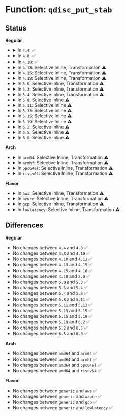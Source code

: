 # Function: <code>qdisc_put_stab</code>

## Status
<b>Regular</b>
<ul>
<li>
<details>
<summary>In <code>4.4</code>: ✅</summary>

```c
void qdisc_put_stab(struct qdisc_size_table *tab);
```

**Collision:** Unique Global

**Inline:** No

**Transformation:** False

**Instances:**

```
In net/sched/sch_api.c (ffffffff817429f0)
Location: net/sched/sch_api.c:509
Inline: False
Direct callers:
  - net/sched/sch_generic.c:qdisc_destroy
  - net/sched/sch_api.c:qdisc_create
  - net/sched/sch_api.c:tc_modify_qdisc
```
**Symbols:**

```
ffffffff817429f0-ffffffff81742a62: qdisc_put_stab (STB_GLOBAL)
```
</details>
</li>
<li>
<details>
<summary>In <code>4.8</code>: ✅</summary>

```c
void qdisc_put_stab(struct qdisc_size_table *tab);
```

**Collision:** Unique Global

**Inline:** No

**Transformation:** False

**Instances:**

```
In net/sched/sch_api.c (ffffffff817af8a0)
Location: net/sched/sch_api.c:507
Inline: False
Direct callers:
  - net/sched/sch_generic.c:qdisc_destroy
  - net/sched/sch_api.c:tc_modify_qdisc
  - net/sched/sch_api.c:qdisc_create
```
**Symbols:**

```
ffffffff817af8a0-ffffffff817af912: qdisc_put_stab (STB_GLOBAL)
```
</details>
</li>
<li>
<details>
<summary>In <code>4.10</code>: ✅</summary>

```c
void qdisc_put_stab(struct qdisc_size_table *tab);
```

**Collision:** Unique Global

**Inline:** No

**Transformation:** False

**Instances:**

```
In net/sched/sch_api.c (ffffffff817def90)
Location: net/sched/sch_api.c:512
Inline: False
Direct callers:
  - net/sched/sch_generic.c:qdisc_destroy
  - net/sched/sch_api.c:tc_modify_qdisc
  - net/sched/sch_api.c:qdisc_create
```
**Symbols:**

```
ffffffff817def90-ffffffff817df002: qdisc_put_stab (STB_GLOBAL)
```
</details>
</li>
<li>
<details>
<summary>In <code>4.13</code>: Selective Inline, Transformation ⚠️</summary>

```c
void qdisc_put_stab(struct qdisc_size_table *tab);
```

**Collision:** Unique Global

**Inline:** Selective

**Transformation:** True

**Instances:**

```
In net/sched/sch_api.c (ffffffff81801439)
Location: net/sched/sch_api.c:512
Inline: True
Inline callers:
  - net/sched/sch_api.c:tc_modify_qdisc
  - net/sched/sch_api.c:qdisc_create
Direct callers:
  - net/sched/sch_generic.c:qdisc_destroy
  - net/sched/sch_api.c:tc_modify_qdisc
  - net/sched/sch_api.c:qdisc_create
```
**Symbols:**

```
ffffffff817fef40-ffffffff817fef7e: qdisc_put_stab.part.26 (STB_LOCAL)
ffffffff817fef80-ffffffff817fef9d: qdisc_put_stab (STB_GLOBAL)
```
</details>
</li>
<li>
<details>
<summary>In <code>4.15</code>: Selective Inline, Transformation ⚠️</summary>

```c
void qdisc_put_stab(struct qdisc_size_table *tab);
```

**Collision:** Unique Global

**Inline:** Selective

**Transformation:** True

**Instances:**

```
In net/sched/sch_api.c (ffffffff8187f172)
Location: net/sched/sch_api.c:507
Inline: True
Inline callers:
  - net/sched/sch_api.c:tc_modify_qdisc
  - net/sched/sch_api.c:qdisc_create
Direct callers:
  - net/sched/sch_generic.c:qdisc_destroy
  - net/sched/sch_api.c:tc_modify_qdisc
  - net/sched/sch_api.c:qdisc_create
```
**Symbols:**

```
ffffffff8187cbd0-ffffffff8187cc0e: qdisc_put_stab.part.27 (STB_LOCAL)
ffffffff8187cc10-ffffffff8187cc2d: qdisc_put_stab (STB_GLOBAL)
```
</details>
</li>
<li>
<details>
<summary>In <code>4.18</code>: Selective Inline, Transformation ⚠️</summary>

```c
void qdisc_put_stab(struct qdisc_size_table *tab);
```

**Collision:** Unique Global

**Inline:** Selective

**Transformation:** True

**Instances:**

```
In net/sched/sch_api.c (ffffffff818d1d3f)
Location: net/sched/sch_api.c:519
Inline: True
Inline callers:
  - net/sched/sch_api.c:tc_modify_qdisc
  - net/sched/sch_api.c:qdisc_create
Direct callers:
  - net/sched/sch_generic.c:qdisc_destroy
  - net/sched/sch_api.c:tc_modify_qdisc
  - net/sched/sch_api.c:qdisc_create
```
**Symbols:**

```
ffffffff818cf440-ffffffff818cf47e: qdisc_put_stab.part.30 (STB_LOCAL)
ffffffff818cf480-ffffffff818cf49c: qdisc_put_stab (STB_GLOBAL)
```
</details>
</li>
<li>
<details>
<summary>In <code>5.0</code>: Selective Inline, Transformation ⚠️</summary>

```c
void qdisc_put_stab(struct qdisc_size_table *tab);
```

**Collision:** Unique Global

**Inline:** Selective

**Transformation:** True

**Instances:**

```
In net/sched/sch_api.c (ffffffff818fd0c3)
Location: net/sched/sch_api.c:534
Inline: True
Inline callers:
  - net/sched/sch_api.c:tc_modify_qdisc
  - net/sched/sch_api.c:qdisc_create
Direct callers:
  - net/sched/sch_generic.c:qdisc_destroy
  - net/sched/sch_api.c:tc_modify_qdisc
  - net/sched/sch_api.c:qdisc_create
```
**Symbols:**

```
ffffffff818faa10-ffffffff818faa4e: qdisc_put_stab.part.33 (STB_LOCAL)
ffffffff818faa50-ffffffff818faa6c: qdisc_put_stab (STB_GLOBAL)
```
</details>
</li>
<li>
<details>
<summary>In <code>5.3</code>: Selective Inline, Transformation ⚠️</summary>

```c
void qdisc_put_stab(struct qdisc_size_table *tab);
```

**Collision:** Unique Global

**Inline:** Selective

**Transformation:** True

**Instances:**

```
In net/sched/sch_api.c (ffffffff8195ca6c)
Location: net/sched/sch_api.c:526
Inline: True
Inline callers:
  - net/sched/sch_api.c:tc_modify_qdisc
  - net/sched/sch_api.c:qdisc_create
Direct callers:
  - net/sched/sch_generic.c:qdisc_destroy
  - net/sched/sch_api.c:tc_modify_qdisc
  - net/sched/sch_api.c:qdisc_create
```
**Symbols:**

```
ffffffff8195a2c0-ffffffff8195a2f7: qdisc_put_stab.part.0 (STB_LOCAL)
ffffffff8195a300-ffffffff8195a31c: qdisc_put_stab (STB_GLOBAL)
```
</details>
</li>
<li>
<details>
<summary>In <code>5.4</code>: Selective Inline, Transformation ⚠️</summary>

```c
void qdisc_put_stab(struct qdisc_size_table *tab);
```

**Collision:** Unique Global

**Inline:** Selective

**Transformation:** True

**Instances:**

```
In net/sched/sch_api.c (ffffffff81992fbc)
Location: net/sched/sch_api.c:526
Inline: True
Inline callers:
  - net/sched/sch_api.c:tc_modify_qdisc
  - net/sched/sch_api.c:qdisc_create
Direct callers:
  - net/sched/sch_generic.c:qdisc_destroy
  - net/sched/sch_api.c:tc_modify_qdisc
  - net/sched/sch_api.c:qdisc_create
```
**Symbols:**

```
ffffffff81990760-ffffffff81990797: qdisc_put_stab.part.0 (STB_LOCAL)
ffffffff819907a0-ffffffff819907bc: qdisc_put_stab (STB_GLOBAL)
```
</details>
</li>
<li>
<details>
<summary>In <code>5.8</code>: Selective Inline ⚠️</summary>

```c
void qdisc_put_stab(struct qdisc_size_table *tab);
```

**Collision:** Unique Global

**Inline:** Selective

**Transformation:** False

**Instances:**

```
In net/sched/sch_api.c (ffffffff81a69b77)
Location: net/sched/sch_api.c:528
Inline: True
Inline callers:
  - net/sched/sch_api.c:qdisc_change
  - net/sched/sch_api.c:qdisc_change
  - net/sched/sch_api.c:qdisc_create
  - net/sched/sch_api.c:qdisc_create
Direct callers:
  - net/sched/sch_generic.c:qdisc_destroy
```
**Symbols:**

```
ffffffff81a68030-ffffffff81a68073: qdisc_put_stab (STB_GLOBAL)
```
</details>
</li>
<li>
<details>
<summary>In <code>5.11</code>: Selective Inline ⚠️</summary>

```c
void qdisc_put_stab(struct qdisc_size_table *tab);
```

**Collision:** Unique Global

**Inline:** Selective

**Transformation:** False

**Instances:**

```
In net/sched/sch_api.c (ffffffff81a71d87)
Location: net/sched/sch_api.c:530
Inline: True
Inline callers:
  - net/sched/sch_api.c:qdisc_change
  - net/sched/sch_api.c:qdisc_change
  - net/sched/sch_api.c:qdisc_create
  - net/sched/sch_api.c:qdisc_create
Direct callers:
  - net/sched/sch_generic.c:qdisc_destroy
```
**Symbols:**

```
ffffffff81a70740-ffffffff81a70783: qdisc_put_stab (STB_GLOBAL)
```
</details>
</li>
<li>
<details>
<summary>In <code>5.13</code>: Selective Inline ⚠️</summary>

```c
void qdisc_put_stab(struct qdisc_size_table *tab);
```

**Collision:** Unique Global

**Inline:** Selective

**Transformation:** False

**Instances:**

```
In net/sched/sch_api.c (ffffffff81a5c10f)
Location: net/sched/sch_api.c:530
Inline: True
Inline callers:
  - net/sched/sch_api.c:tc_modify_qdisc
  - net/sched/sch_api.c:tc_modify_qdisc
  - net/sched/sch_api.c:qdisc_create
  - net/sched/sch_api.c:qdisc_create
Direct callers:
  - net/sched/sch_generic.c:qdisc_destroy
```
**Symbols:**

```
ffffffff81a59050-ffffffff81a59093: qdisc_put_stab (STB_GLOBAL)
```
</details>
</li>
<li>
<details>
<summary>In <code>5.15</code>: Selective Inline ⚠️</summary>

```c
void qdisc_put_stab(struct qdisc_size_table *tab);
```

**Collision:** Unique Global

**Inline:** Selective

**Transformation:** False

**Instances:**

```
In net/sched/sch_api.c (ffffffff81b152bf)
Location: net/sched/sch_api.c:536
Inline: True
Inline callers:
  - net/sched/sch_api.c:tc_modify_qdisc
  - net/sched/sch_api.c:tc_modify_qdisc
  - net/sched/sch_api.c:qdisc_create
  - net/sched/sch_api.c:qdisc_create
Direct callers:
  - net/sched/sch_generic.c:qdisc_destroy
```
**Symbols:**

```
ffffffff81b121f0-ffffffff81b12233: qdisc_put_stab (STB_GLOBAL)
```
</details>
</li>
<li>
<details>
<summary>In <code>5.19</code>: Selective Inline ⚠️</summary>

```c
void qdisc_put_stab(struct qdisc_size_table *tab);
```

**Collision:** Unique Global

**Inline:** Selective

**Transformation:** False

**Instances:**

```
In net/sched/sch_api.c (ffffffff81c9c919)
Location: net/sched/sch_api.c:537
Inline: True
Inline callers:
  - net/sched/sch_api.c:tc_modify_qdisc
  - net/sched/sch_api.c:tc_modify_qdisc
Direct callers:
  - net/sched/sch_generic.c:qdisc_destroy
```
**Symbols:**

```
ffffffff81c994b0-ffffffff81c9950b: qdisc_put_stab (STB_GLOBAL)
```
</details>
</li>
<li>
<details>
<summary>In <code>6.2</code>: Selective Inline ⚠️</summary>

```c
void qdisc_put_stab(struct qdisc_size_table *tab);
```

**Collision:** Unique Global

**Inline:** Selective

**Transformation:** False

**Instances:**

```
In net/sched/sch_api.c (ffffffff81e58ddd)
Location: net/sched/sch_api.c:539
Inline: True
Inline callers:
  - net/sched/sch_api.c:tc_modify_qdisc
  - net/sched/sch_api.c:tc_modify_qdisc
  - net/sched/sch_api.c:qdisc_create
  - net/sched/sch_api.c:qdisc_create
Direct callers:
  - net/sched/sch_generic.c:qdisc_destroy
```
**Symbols:**

```
ffffffff81e55740-ffffffff81e5579b: qdisc_put_stab (STB_GLOBAL)
```
</details>
</li>
<li>
<details>
<summary>In <code>6.5</code>: Selective Inline ⚠️</summary>

```c
void qdisc_put_stab(struct qdisc_size_table *tab);
```

**Collision:** Unique Global

**Inline:** Selective

**Transformation:** False

**Instances:**

```
In net/sched/sch_api.c (ffffffff81eb4522)
Location: net/sched/sch_api.c:540
Inline: True
Inline callers:
  - net/sched/sch_api.c:tc_modify_qdisc
  - net/sched/sch_api.c:tc_modify_qdisc
  - net/sched/sch_api.c:qdisc_create
  - net/sched/sch_api.c:qdisc_create
Direct callers:
  - net/sched/sch_generic.c:__qdisc_destroy
```
**Symbols:**

```
ffffffff81eb0fd0-ffffffff81eb102c: qdisc_put_stab (STB_GLOBAL)
```
</details>
</li>
<li>
<details>
<summary>In <code>6.8</code>: Selective Inline ⚠️</summary>

```c
void qdisc_put_stab(struct qdisc_size_table *tab);
```

**Collision:** Unique Global

**Inline:** Selective

**Transformation:** False

**Instances:**

```
In net/sched/sch_api.c (ffffffff81f771f2)
Location: net/sched/sch_api.c:540
Inline: True
Inline callers:
  - net/sched/sch_api.c:tc_modify_qdisc
  - net/sched/sch_api.c:tc_modify_qdisc
  - net/sched/sch_api.c:qdisc_create
  - net/sched/sch_api.c:qdisc_create
Direct callers:
  - net/sched/sch_generic.c:__qdisc_destroy
```
**Symbols:**

```
ffffffff81f73a70-ffffffff81f73acc: qdisc_put_stab (STB_GLOBAL)
```
</details>
</li>
</ul>
<b>Arch</b>
<ul>
<li>
<details>
<summary>In <code>arm64</code>: Selective Inline, Transformation ⚠️</summary>

```c
void qdisc_put_stab(struct qdisc_size_table *tab);
```

**Collision:** Unique Global

**Inline:** Selective

**Transformation:** True

**Instances:**

```
In net/sched/sch_api.c (ffff800010c3f384)
Location: net/sched/sch_api.c:526
Inline: True
Inline callers:
  - net/sched/sch_api.c:tc_modify_qdisc
  - net/sched/sch_api.c:qdisc_create
Direct callers:
  - net/sched/sch_generic.c:qdisc_destroy
  - net/sched/sch_api.c:tc_modify_qdisc
  - net/sched/sch_api.c:qdisc_create
```
**Symbols:**

```
ffff800010c3c748-ffff800010c3c798: qdisc_put_stab.part.0 (STB_LOCAL)
ffff800010c3c798-ffff800010c3c7e4: qdisc_put_stab (STB_GLOBAL)
```
</details>
</li>
<li>
<details>
<summary>In <code>armhf</code>: Selective Inline, Transformation ⚠️</summary>

```c
void qdisc_put_stab(struct qdisc_size_table *tab);
```

**Collision:** Unique Global

**Inline:** Selective

**Transformation:** True

**Instances:**

```
In net/sched/sch_api.c (c0d50e8c)
Location: net/sched/sch_api.c:526
Inline: True
Inline callers:
  - net/sched/sch_api.c:tc_modify_qdisc
  - net/sched/sch_api.c:qdisc_create
Direct callers:
  - net/sched/sch_generic.c:qdisc_destroy
  - net/sched/sch_api.c:tc_modify_qdisc
  - net/sched/sch_api.c:qdisc_create
```
**Symbols:**

```
c0d4e650-c0d4e690: qdisc_put_stab.part.0 (STB_LOCAL)
c0d4e690-c0d4e6c8: qdisc_put_stab (STB_GLOBAL)
```
</details>
</li>
<li>
<details>
<summary>In <code>ppc64el</code>: Selective Inline, Transformation ⚠️</summary>

```c
void qdisc_put_stab(struct qdisc_size_table *tab);
```

**Collision:** Unique Global

**Inline:** Selective

**Transformation:** True

**Instances:**

```
In net/sched/sch_api.c (c000000000d399f0)
Location: net/sched/sch_api.c:526
Inline: True
Inline callers:
  - net/sched/sch_api.c:tc_modify_qdisc
  - net/sched/sch_api.c:qdisc_create
Direct callers:
  - net/sched/sch_generic.c:qdisc_destroy
  - net/sched/sch_api.c:tc_modify_qdisc
  - net/sched/sch_api.c:qdisc_create
```
**Symbols:**

```
c000000000d364e0-c000000000d36558: qdisc_put_stab.part.0 (STB_LOCAL)
c000000000d36560-c000000000d36590: qdisc_put_stab (STB_GLOBAL)
```
</details>
</li>
<li>
<details>
<summary>In <code>riscv64</code>: Selective Inline, Transformation ⚠️</summary>

```c
void qdisc_put_stab(struct qdisc_size_table *tab);
```

**Collision:** Unique Global

**Inline:** Selective

**Transformation:** True

**Instances:**

```
In net/sched/sch_api.c (ffffffe0007af1d8)
Location: net/sched/sch_api.c:526
Inline: True
Inline callers:
  - net/sched/sch_api.c:tc_modify_qdisc
  - net/sched/sch_api.c:qdisc_create
Direct callers:
  - net/sched/sch_generic.c:qdisc_destroy
  - net/sched/sch_api.c:tc_modify_qdisc
  - net/sched/sch_api.c:qdisc_create
```
**Symbols:**

```
ffffffe0007acfb0-ffffffe0007acff0: qdisc_put_stab.part.0 (STB_LOCAL)
ffffffe0007acff0-ffffffe0007ad030: qdisc_put_stab (STB_GLOBAL)
```
</details>
</li>
</ul>
<b>Flavor</b>
<ul>
<li>
<details>
<summary>In <code>aws</code>: Selective Inline, Transformation ⚠️</summary>

```c
void qdisc_put_stab(struct qdisc_size_table *tab);
```

**Collision:** Unique Global

**Inline:** Selective

**Transformation:** True

**Instances:**

```
In net/sched/sch_api.c (ffffffff81932e2c)
Location: net/sched/sch_api.c:526
Inline: True
Inline callers:
  - net/sched/sch_api.c:tc_modify_qdisc
  - net/sched/sch_api.c:qdisc_create
Direct callers:
  - net/sched/sch_generic.c:qdisc_destroy
  - net/sched/sch_api.c:tc_modify_qdisc
  - net/sched/sch_api.c:qdisc_create
```
**Symbols:**

```
ffffffff819305d0-ffffffff81930607: qdisc_put_stab.part.0 (STB_LOCAL)
ffffffff81930610-ffffffff8193062c: qdisc_put_stab (STB_GLOBAL)
```
</details>
</li>
<li>
<details>
<summary>In <code>azure</code>: Selective Inline, Transformation ⚠️</summary>

```c
void qdisc_put_stab(struct qdisc_size_table *tab);
```

**Collision:** Unique Global

**Inline:** Selective

**Transformation:** True

**Instances:**

```
In net/sched/sch_api.c (ffffffff818ec92c)
Location: net/sched/sch_api.c:526
Inline: True
Inline callers:
  - net/sched/sch_api.c:tc_modify_qdisc
  - net/sched/sch_api.c:qdisc_create
Direct callers:
  - net/sched/sch_generic.c:qdisc_destroy
  - net/sched/sch_api.c:tc_modify_qdisc
  - net/sched/sch_api.c:qdisc_create
```
**Symbols:**

```
ffffffff818ea0d0-ffffffff818ea107: qdisc_put_stab.part.0 (STB_LOCAL)
ffffffff818ea110-ffffffff818ea12c: qdisc_put_stab (STB_GLOBAL)
```
</details>
</li>
<li>
<details>
<summary>In <code>gcp</code>: Selective Inline, Transformation ⚠️</summary>

```c
void qdisc_put_stab(struct qdisc_size_table *tab);
```

**Collision:** Unique Global

**Inline:** Selective

**Transformation:** True

**Instances:**

```
In net/sched/sch_api.c (ffffffff81983fbc)
Location: net/sched/sch_api.c:526
Inline: True
Inline callers:
  - net/sched/sch_api.c:tc_modify_qdisc
  - net/sched/sch_api.c:qdisc_create
Direct callers:
  - net/sched/sch_generic.c:qdisc_destroy
  - net/sched/sch_api.c:tc_modify_qdisc
  - net/sched/sch_api.c:qdisc_create
```
**Symbols:**

```
ffffffff81981760-ffffffff81981797: qdisc_put_stab.part.0 (STB_LOCAL)
ffffffff819817a0-ffffffff819817bc: qdisc_put_stab (STB_GLOBAL)
```
</details>
</li>
<li>
<details>
<summary>In <code>lowlatency</code>: Selective Inline, Transformation ⚠️</summary>

```c
void qdisc_put_stab(struct qdisc_size_table *tab);
```

**Collision:** Unique Global

**Inline:** Selective

**Transformation:** True

**Instances:**

```
In net/sched/sch_api.c (ffffffff819a64fc)
Location: net/sched/sch_api.c:526
Inline: True
Inline callers:
  - net/sched/sch_api.c:tc_modify_qdisc
  - net/sched/sch_api.c:qdisc_create
Direct callers:
  - net/sched/sch_generic.c:qdisc_destroy
  - net/sched/sch_api.c:tc_modify_qdisc
  - net/sched/sch_api.c:qdisc_create
```
**Symbols:**

```
ffffffff819a3ce0-ffffffff819a3d17: qdisc_put_stab.part.0 (STB_LOCAL)
ffffffff819a3d20-ffffffff819a3d3c: qdisc_put_stab (STB_GLOBAL)
```
</details>
</li>
</ul>

## Differences
<b>Regular</b>
<ul>
<li>
No changes between <code>4.4</code> and <code>4.8</code> ✅
</li>
<li>
No changes between <code>4.8</code> and <code>4.10</code> ✅
</li>
<li>
No changes between <code>4.10</code> and <code>4.13</code> ✅
</li>
<li>
No changes between <code>4.13</code> and <code>4.15</code> ✅
</li>
<li>
No changes between <code>4.15</code> and <code>4.18</code> ✅
</li>
<li>
No changes between <code>4.18</code> and <code>5.0</code> ✅
</li>
<li>
No changes between <code>5.0</code> and <code>5.3</code> ✅
</li>
<li>
No changes between <code>5.3</code> and <code>5.4</code> ✅
</li>
<li>
No changes between <code>5.4</code> and <code>5.8</code> ✅
</li>
<li>
No changes between <code>5.8</code> and <code>5.11</code> ✅
</li>
<li>
No changes between <code>5.11</code> and <code>5.13</code> ✅
</li>
<li>
No changes between <code>5.13</code> and <code>5.15</code> ✅
</li>
<li>
No changes between <code>5.15</code> and <code>5.19</code> ✅
</li>
<li>
No changes between <code>5.19</code> and <code>6.2</code> ✅
</li>
<li>
No changes between <code>6.2</code> and <code>6.5</code> ✅
</li>
<li>
No changes between <code>6.5</code> and <code>6.8</code> ✅
</li>
</ul>
<b>Arch</b>
<ul>
<li>
No changes between <code>amd64</code> and <code>arm64</code> ✅
</li>
<li>
No changes between <code>amd64</code> and <code>armhf</code> ✅
</li>
<li>
No changes between <code>amd64</code> and <code>ppc64el</code> ✅
</li>
<li>
No changes between <code>amd64</code> and <code>riscv64</code> ✅
</li>
</ul>
<b>Flavor</b>
<ul>
<li>
No changes between <code>generic</code> and <code>aws</code> ✅
</li>
<li>
No changes between <code>generic</code> and <code>azure</code> ✅
</li>
<li>
No changes between <code>generic</code> and <code>gcp</code> ✅
</li>
<li>
No changes between <code>generic</code> and <code>lowlatency</code> ✅
</li>
</ul>
